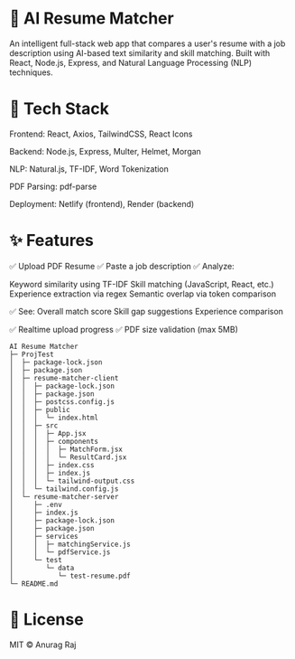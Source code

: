  # 📄 AI Resume Matcher
An intelligent full-stack web app that compares a user's resume with a job description using AI-based text similarity and skill matching. Built with React, Node.js, Express, and Natural Language Processing (NLP) techniques.

# 🧰 Tech Stack
Frontend: React, Axios, TailwindCSS, React Icons

Backend: Node.js, Express, Multer, Helmet, Morgan

NLP: Natural.js, TF-IDF, Word Tokenization

PDF Parsing: pdf-parse

Deployment: Netlify (frontend), Render (backend)

 # ✨ Features

✅ Upload PDF Resume
✅ Paste a job description
✅ Analyze:

Keyword similarity using TF-IDF
Skill matching (JavaScript, React, etc.)
Experience extraction via regex
Semantic overlap via token comparison

✅ See:
Overall match score
Skill gap suggestions
Experience comparison

✅ Realtime upload progress
✅ PDF size validation (max 5MB)


```
AI Resume Matcher
├─ ProjTest
│  ├─ package-lock.json
│  ├─ package.json
│  ├─ resume-matcher-client
│  │  ├─ package-lock.json
│  │  ├─ package.json
│  │  ├─ postcss.config.js
│  │  ├─ public
│  │  │  └─ index.html
│  │  ├─ src
│  │  │  ├─ App.jsx
│  │  │  ├─ components
│  │  │  │  ├─ MatchForm.jsx
│  │  │  │  └─ ResultCard.jsx
│  │  │  ├─ index.css
│  │  │  ├─ index.js
│  │  │  └─ tailwind-output.css
│  │  └─ tailwind.config.js
│  └─ resume-matcher-server
│     ├─ .env
│     ├─ index.js
│     ├─ package-lock.json
│     ├─ package.json
│     ├─ services
│     │  ├─ matchingService.js
│     │  └─ pdfService.js
│     └─ test
│        └─ data
│           └─ test-resume.pdf
└─ README.md

```

# 📜 License
MIT © Anurag Raj

